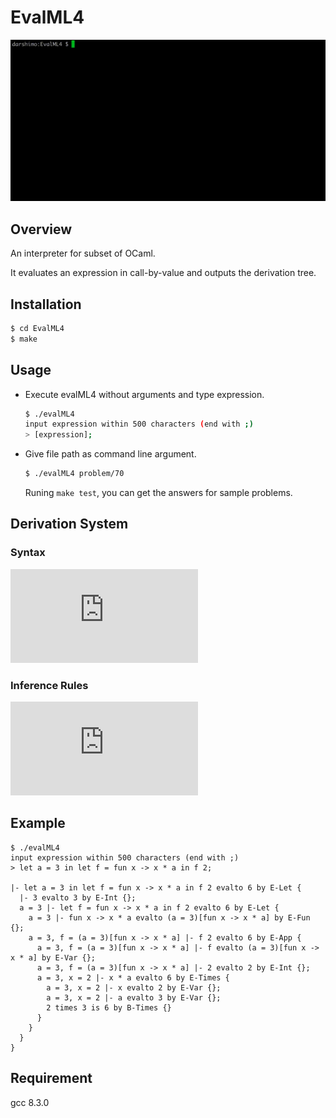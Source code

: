 # EvalML4

![](https://github.com/darshimo/EvalML4/blob/images/demo.gif)

## Overview

An interpreter for subset of OCaml.

It evaluates an expression in call-by-value and outputs the derivation tree.

## Installation

```sh
$ cd EvalML4
$ make
```

## Usage

- Execute evalML4 without arguments and type expression.
	
	```sh
	$ ./evalML4
	input expression within 500 characters (end with ;)
	> [expression];
	```

- Give file path as command line argument.

	```sh
	$ ./evalML4 problem/70
	```
	
	Runing `make test`, you can get the answers for sample problems.

## Derivation System

### Syntax

![](https://github.com/darshimo/EvalML4/blob/images/syntax.pdf)

### Inference Rules

![](https://github.com/darshimo/EvalML4/blob/images/rules.pdf)


## Example

```
$ ./evalML4
input expression within 500 characters (end with ;)
> let a = 3 in let f = fun x -> x * a in f 2;

|- let a = 3 in let f = fun x -> x * a in f 2 evalto 6 by E-Let {
  |- 3 evalto 3 by E-Int {};
  a = 3 |- let f = fun x -> x * a in f 2 evalto 6 by E-Let {
    a = 3 |- fun x -> x * a evalto (a = 3)[fun x -> x * a] by E-Fun {};
    a = 3, f = (a = 3)[fun x -> x * a] |- f 2 evalto 6 by E-App {
      a = 3, f = (a = 3)[fun x -> x * a] |- f evalto (a = 3)[fun x -> x * a] by E-Var {};
      a = 3, f = (a = 3)[fun x -> x * a] |- 2 evalto 2 by E-Int {};
      a = 3, x = 2 |- x * a evalto 6 by E-Times {
        a = 3, x = 2 |- x evalto 2 by E-Var {};
        a = 3, x = 2 |- a evalto 3 by E-Var {};
        2 times 3 is 6 by B-Times {}
      }
    }
  }
}
```

## Requirement

gcc 8.3.0

